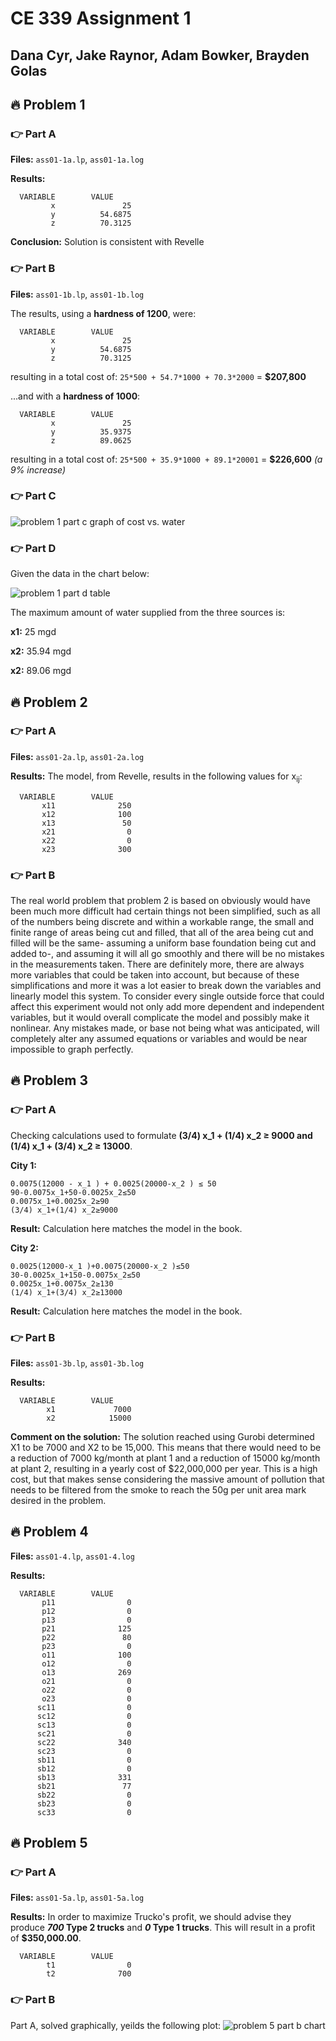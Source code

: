 # CE 339 Assignment 1
## Dana Cyr, Jake Raynor, Adam Bowker, Brayden Golas
## 🔥 Problem 1
### 👉 Part A
**Files:** `ass01-1a.lp`, `ass01-1a.log`

**Results:**
```
  VARIABLE        VALUE
         x               25
         y          54.6875
         z          70.3125
```

**Conclusion:** Solution is consistent with Revelle

### 👉 Part B
**Files:** `ass01-1b.lp`, `ass01-1b.log`

The results, using a **hardness of 1200**, were:
```
  VARIABLE        VALUE
         x               25
         y          54.6875
         z          70.3125
```
resulting in a total cost of:
`25*500 + 54.7*1000 + 70.3*2000` = **$207,800**


...and with a **hardness of 1000**:
```
  VARIABLE        VALUE
         x               25
         y          35.9375
         z          89.0625
``` 
resulting in a total cost of:
`25*500 + 35.9*1000 + 89.1*20001` = **$226,600** *(a 9% increase)*

### 👉 Part C
![problem 1 part c graph of cost vs. water](https://raw.githubusercontent.com/adboio/ce339/master/ass01/p1/p1c-graph.png)

### 👉 Part D
Given the data in the chart below:

![problem 1 part d table](https://raw.githubusercontent.com/adboio/ce339/master/ass01/p1/p1c-table.png)

The maximum amount of water supplied from the three sources is:

**x1:** 25 mgd

**x2:** 35.94 mgd

**x2:** 89.06 mgd

## 🔥 Problem 2
### 👉 Part A
**Files:** `ass01-2a.lp`, `ass01-2a.log`

**Results:**
The model, from Revelle, results in the following values for x<sub>ij</sub>:
```
  VARIABLE        VALUE
       x11              250
       x12              100
       x13               50
       x21                0
       x22                0
       x23              300
```

### 👉 Part B
The real world problem that problem 2 is based on obviously would have been much more difficult had certain things not been simplified, such as all of the numbers being discrete and within a workable range, the small and finite range of areas being cut and filled, that all of the area being cut and filled will be the same- assuming a uniform base foundation being cut and added to-, and assuming it will all go smoothly and there will be no mistakes in the measurements taken. There are definitely more, there are always more variables that could be taken into account, but because of these simplifications and more it was a lot easier to break down the variables and linearly model this system. To consider every single outside force that could affect this experiment would not only add more dependent and independent variables, but it would overall complicate the model and possibly make it nonlinear. Any mistakes made, or base not being what was anticipated, will completely alter any assumed equations or variables and would be near impossible to graph perfectly.

## 🔥 Problem 3
### 👉 Part A
Checking calculations used to formulate **(3/4) x_1 + (1/4) x_2 ≥ 9000 and (1/4) x_1 + (3/4) x_2 ≥ 13000**.

**City 1:**
```
0.0075(12000 - x_1 ) + 0.0025(20000-x_2 ) ≤ 50
90-0.0075x_1+50-0.0025x_2≤50
0.0075x_1+0.0025x_2≥90
(3/4) x_1+(1/4) x_2≥9000
```
**Result:** Calculation here matches the model in the book.

**City 2:**
```
0.0025(12000-x_1 )+0.0075(20000-x_2 )≤50
30-0.0025x_1+150-0.0075x_2≤50
0.0025x_1+0.0075x_2≥130
(1/4) x_1+(3/4) x_2≥13000
```

**Result:** Calculation here matches the model in the book.

### 👉 Part B
**Files:** `ass01-3b.lp`, `ass01-3b.log`

**Results:**
```
  VARIABLE        VALUE
        x1             7000
        x2            15000
```

**Comment on the solution:** The solution reached using Gurobi determined X1 to be 7000 and X2 to be 15,000. This means that there would need to be a reduction of 7000 kg/month at plant 1 and a reduction of 15000 kg/month at plant 2, resulting in a yearly cost of $22,000,000 per year. This is a high cost, but that makes sense considering the massive amount of pollution that needs to be filtered from the smoke to reach the 50g per unit area mark desired in the problem.

## 🔥 Problem 4
**Files:** `ass01-4.lp`, `ass01-4.log`

**Results:**
```
  VARIABLE        VALUE
       p11                0
       p12                0
       p13                0
       p21              125
       p22               80
       p23                0
       o11              100
       o12                0
       o13              269
       o21                0
       o22                0
       o23                0
      sc11                0
      sc12                0
      sc13                0
      sc21                0
      sc22              340
      sc23                0
      sb11                0
      sb12                0
      sb13              331
      sb21               77
      sb22                0
      sb23                0
      sc33                0
```

## 🔥 Problem 5
### 👉 Part A
**Files:** `ass01-5a.lp`, `ass01-5a.log`

**Results:**
In order to maximize Trucko's profit, we should advise they produce **_700_ Type 2 trucks** and **_0_ Type 1 trucks**.
This will result in a profit of **$350,000.00**.
```
  VARIABLE        VALUE
        t1                0
        t2              700
```

### 👉 Part B
Part A, solved graphically, yeilds the following plot:
![problem 5 part b chart](https://raw.githubusercontent.com/adboio/ce339/master/ass01/p5/p5-graph.png)

